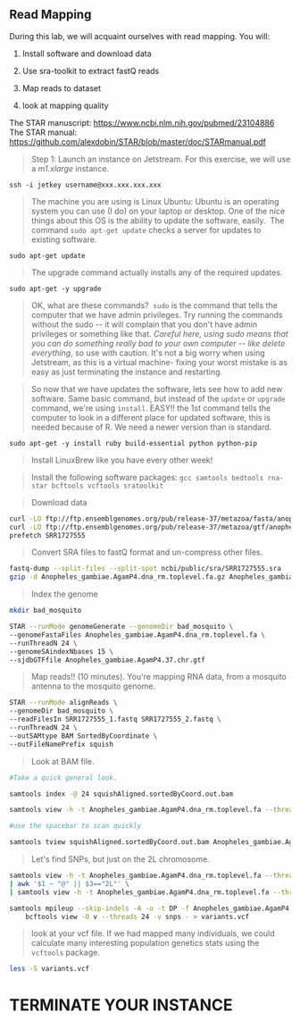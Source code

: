 ## Read Mapping


During this lab, we will acquaint ourselves with read mapping. You will:

1. Install software and download data

2. Use sra-toolkit to extract fastQ reads

3. Map reads to dataset

4. look at mapping quality


The STAR manuscript: https://www.ncbi.nlm.nih.gov/pubmed/23104886
The STAR manual: https://github.com/alexdobin/STAR/blob/master/doc/STARmanual.pdf



> Step 1: Launch an instance on Jetstream. For this exercise, we will use a _m1.xlarge_ instance.

```
ssh -i jetkey username@xxx.xxx.xxx.xxx
```

> The machine you are using is Linux Ubuntu: Ubuntu is an operating system you can use (I do) on your laptop or desktop. One of the nice things about this OS is the ability to update the software, easily.  The command `sudo apt-get update` checks a server for updates to existing software.


```
sudo apt-get update
```

> The upgrade command actually installs any of the required updates.

```
sudo apt-get -y upgrade
```

> OK, what are these commands?  `sudo` is the command that tells the computer that we have admin privileges. Try running the commands without the sudo -- it will complain that you don't have admin privileges or something like that. *Careful here, using sudo means that you can do something really bad to your own computer -- like delete everything*, so use with caution. It's not a big worry when using Jetstream, as this is a virtual machine- fixing your worst mistake is as easy as just terminating the instance and restarting.


> So now that we have updates the software, lets see how to add new software. Same basic command, but instead of the `update` or `upgrade` command, we're using `install`. EASY!!
> the 1st command tells the computer to look in a different place for updated software, this is needed because of R. We need a newer version than is standard.


```
sudo apt-get -y install ruby build-essential python python-pip
```


> Install LinuxBrew like you have every other week!


> Install the following software packages: `gcc samtools bedtools rna-star bcftools vcftools sratoolkit`


>Download data

```bash
curl -LO ftp://ftp.ensemblgenomes.org/pub/release-37/metazoa/fasta/anopheles_gambiae/dna/Anopheles_gambiae.AgamP4.dna_rm.toplevel.fa.gz
curl -LO ftp://ftp.ensemblgenomes.org/pub/release-37/metazoa/gtf/anopheles_gambiae/Anopheles_gambiae.AgamP4.37.chr.gtf.gz
prefetch SRR1727555
```

>Convert SRA files to fastQ format and un-compress other files.

```bash
fastq-dump --split-files --split-spot ncbi/public/sra/SRR1727555.sra
gzip -d Anopheles_gambiae.AgamP4.dna_rm.toplevel.fa.gz Anopheles_gambiae.AgamP4.37.chr.gtf.gz
```


> Index the genome

```bash
mkdir bad_mosquito

STAR --runMode genomeGenerate --genomeDir bad_mosquito \
--genomeFastaFiles Anopheles_gambiae.AgamP4.dna_rm.toplevel.fa \
--runThreadN 24 \
--genomeSAindexNbases 15 \
--sjdbGTFfile Anopheles_gambiae.AgamP4.37.chr.gtf
```

>Map reads!! (10 minutes). You're mapping RNA data, from a mosquito antenna to the mosquito genome.

```bash
STAR --runMode alignReads \
--genomeDir bad_mosquito \
--readFilesIn SRR1727555_1.fastq SRR1727555_2.fastq \
--runThreadN 24 \
--outSAMtype BAM SortedByCoordinate \
--outFileNamePrefix squish
```

>Look at BAM file.


```bash
#Take a quick general look.

samtools index -@ 24 squishAligned.sortedByCoord.out.bam

samtools view -h -t Anopheles_gambiae.AgamP4.dna_rm.toplevel.fa --threads 24 squishAligned.sortedByCoord.out.bam | less -S

#use the spacebar to scan quickly

samtools tview squishAligned.sortedByCoord.out.bam Anopheles_gambiae.AgamP4.dna_rm.toplevel.fa
```

> Let's find SNPs, but just on the 2L chromosome.

```bash
samtools view -h -t Anopheles_gambiae.AgamP4.dna_rm.toplevel.fa --threads 12 squishAligned.sortedByCoord.out.bam \
| awk '$1 ~ "@" || $3=="2L"' \
| samtools view -h -t Anopheles_gambiae.AgamP4.dna_rm.toplevel.fa --threads 12 -1 -o 2L.bam -

samtools mpileup --skip-indels -A -u -t DP -f Anopheles_gambiae.AgamP4.dna_rm.toplevel.fa 2L.bam | \
    bcftools view -O v --threads 24 -v snps - > variants.vcf
```

> look at your vcf file. If we had mapped many individuals, we could calculate many interesting population genetics stats using the `vcftools` package.

```bash
less -S variants.vcf
```

# TERMINATE YOUR INSTANCE
